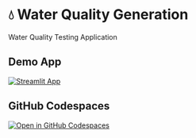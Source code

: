 # 💧 Water Quality Generation


Water Quality Testing Application

## Demo App

[![Streamlit App](https://static.streamlit.io/badges/streamlit_badge_black_white.svg)](https://projectsyntheticdatageneration.streamlit.app/)

## GitHub Codespaces

[![Open in GitHub Codespaces](https://github.com/codespaces/badge.svg)](https://codespaces.new/streamlit/app-starter-kit?quickstart=1)

